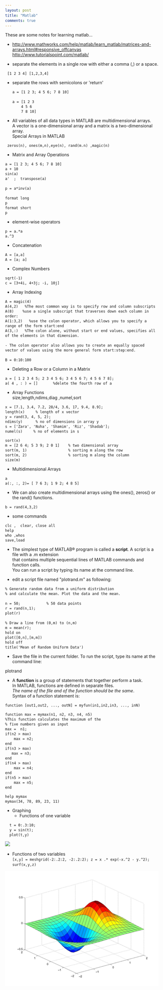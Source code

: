 ```yaml
---
layout: post
title: "Matlab"
comments: true
---
```



These are some notes for learning matlab...

<!--more-->

- http://www.mathworks.com/help/matlab/learn_matlab/matrices-and-arrays.html#responsive_offcanvas  
http://www.tutorialspoint.com/matlab/

- separate the elements in a single row with either a comma (,) or a space.

 ```
  [1 2 3 4] [1,2,3,4]
```

- separate the rows with semicolons or 'return'

  ```
  a = [1 2 3; 4 5 6; 7 8 10]

  a = [1 2 3
      4 5 6
      7 8 10]
  ```

-  All variables of all data types in MATLAB are multidimensional arrays.  
   A vector is a one-dimensional array and a matrix is a two-dimensional array.   
   Special Arrays in MATLAB
```
 zeros(n), ones(m,n),eye(n), rand(m.n) ,magic(n)
```

-  Matrix and Array Operations
```
a = [1 2 3; 4 5 6; 7 8 10]
a + 10
sin(a)
a'  ;  transpose(a)

p = a*inv(a)

format long
p
format short
p
```

-  element-wise operators
```
p = a.*a
a.^3
```

-  Concatenation
```
A = [a,a]
A = [a; a]
```

-  Complex Numbers
```
sqrt(-1)
c = [3+4i, 4+3j; -i, 10j]
```


-  Array Indexing
```
A = magic(4)
A(4,2)   %The most common way is to specify row and column subscripts
A(8)    %use a single subscript that traverses down each column in order:
A(1:3,2)   %use the colon operator, which allows you to specify a range of the form start:end
A(3,:)   %The colon alone, without start or end values, specifies all of the elements in that dimension. 

- The colon operator also allows you to create an equally spaced vector of values using the more general form start:step:end.

B = 0:10:100
```

- Deleting a Row or a Column in a Matrix
```
a = [ 1 2 3 4 5; 2 3 4 5 6; 3 4 5 6 7; 4 5 6 7 8];
a( 4 , : ) = []       %delete the fourth row of a 
```

-  Array Functions  
size,length,ndims,diag ,numel,sort  

```
x = [7.1, 3.4, 7.2, 28/4, 3.6, 17, 9.4, 8.9];
length(x)     % length of x vector
y = rand(3, 4, 5, 2);
ndims(y)      % no of dimensions in array y
s = ['Zara', 'Nuha', 'Shamim', 'Riz', 'Shadab'];
numel(s)     % no of elements in s
```

```
sort(x)
m = [2 6 4; 5 3 9; 2 0 1]    % two dimensional array
sort(m, 1)                   % sorting m along the row
sort(m, 2)                   % sorting m along the column
size(m)  
```


-  Multidimensional Arrays

```
a
a(:, :, 2)= [ 7 6 3; 1 9 2; 4 8 5]
```

-  We can also create multidimensional arrays using the ones(), zeros() or the rand() functions.
```
b = rand(4,3,2)
```


- some commands
```
clc ,  clear, close all
help
who ,whos
save,load
```


 -  The simplest type of MATLAB® program is called a **script**. A script is a file with a .m extension  
 that contains multiple sequential lines of MATLAB commands and function calls.   
 You can run a script by typing its name at the command line.


-  edit a script file named "plotrand.m" as following:

```
% Generate random data from a uniform distribution
% and calculate the mean. Plot the data and the mean.
 
n = 50;            % 50 data points
r = rand(n,1);
plot(r)
 
% Draw a line from (0,m) to (n,m)
m = mean(r);
hold on
plot([0,n],[m,m])
hold off
title('Mean of Random Uniform Data')
```

-  Save the file in the current folder. To run the script, type its name at the command line:

plotrand

- A **function** is a group of statements that together perform a task.   
In MATLAB, functions are defined in separate files.   
_The name of the file and of the function should be the same_.  
Syntax of a function statement is:  
```
function [out1,out2, ..., outN] = myfun(in1,in2,in3, ..., inN)
```

```
function max = mymax(n1, n2, n3, n4, n5)
%This function calculates the maximum of the
% five numbers given as input
max =  n1;
if(n2 > max)
    max = n2;
end
if(n3 > max)
   max = n3;
end
if(n4 > max)
    max = n4;
end
if(n5 > max)
    max = n5;
end
```  

```
help mymax
mymax(34, 78, 89, 23, 11)
```

 - Graphing  
   - Functions of one variable 
  ```
    t = 0:.3:10;
    y = sin(t);
    plot(t,y)
  ```  

![]( http://www.math.utah.edu/lab/ms/matlab/gif/sine.gif )

   - Functions of two variables  
    ```
    [x,y] = meshgrid(-2:.2:2, -2:.2:2);
    z = x .* exp(-x.^2 - y.^2);
    surf(x,y,z)
    ```

![](https://github.com/shdong/shdong.github.io/blob/master/images/surface.jpg)

    
